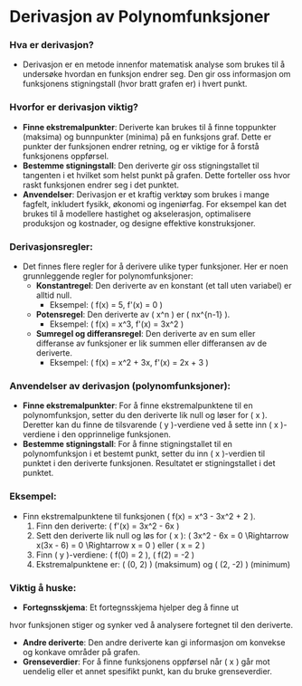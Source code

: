 # Derivasjon av Polynomfunksjoner

### Hva er derivasjon?
- Derivasjon er en metode innenfor matematisk analyse som brukes til å undersøke hvordan en funksjon endrer seg. Den gir oss informasjon om funksjonens stigningstall (hvor bratt grafen er) i hvert punkt.

### Hvorfor er derivasjon viktig?
- **Finne ekstremalpunkter**: Deriverte kan brukes til å finne toppunkter (maksima) og bunnpunkter (minima) på en funksjons graf. Dette er punkter der funksjonen endrer retning, og er viktige for å forstå funksjonens oppførsel.
- **Bestemme stigningstall**: Den deriverte gir oss stigningstallet til tangenten i et hvilket som helst punkt på grafen. Dette forteller oss hvor raskt funksjonen endrer seg i det punktet.
- **Anvendelser**: Derivasjon er et kraftig verktøy som brukes i mange fagfelt, inkludert fysikk, økonomi og ingeniørfag. For eksempel kan det brukes til å modellere hastighet og akselerasjon, optimalisere produksjon og kostnader, og designe effektive konstruksjoner.

### Derivasjonsregler:
- Det finnes flere regler for å derivere ulike typer funksjoner. Her er noen grunnleggende regler for polynomfunksjoner:
  - **Konstantregel**: Den deriverte av en konstant (et tall uten variabel) er alltid null.
    - Eksempel: \( f(x) = 5, f'(x) = 0 \)
  - **Potensregel**: Den deriverte av \( x^n \) er \( nx^{n-1} \).
    - Eksempel: \( f(x) = x^3, f'(x) = 3x^2 \)
  - **Sumregel og differansregel**: Den deriverte av en sum eller differanse av funksjoner er lik summen eller differansen av de deriverte.
    - Eksempel: \( f(x) = x^2 + 3x, f'(x) = 2x + 3 \)

### Anvendelser av derivasjon (polynomfunksjoner):
- **Finne ekstremalpunkter**: For å finne ekstremalpunktene til en polynomfunksjon, setter du den deriverte lik null og løser for \( x \). Deretter kan du finne de tilsvarende \( y \)-verdiene ved å sette inn \( x \)-verdiene i den opprinnelige funksjonen.
- **Bestemme stigningstall**: For å finne stigningstallet til en polynomfunksjon i et bestemt punkt, setter du inn \( x \)-verdien til punktet i den deriverte funksjonen. Resultatet er stigningstallet i det punktet.

### Eksempel:
- Finn ekstremalpunktene til funksjonen \( f(x) = x^3 - 3x^2 + 2 \).
  1. Finn den deriverte: \( f'(x) = 3x^2 - 6x \)
  2. Sett den deriverte lik null og løs for \( x \): \( 3x^2 - 6x = 0 \Rightarrow x(3x - 6) = 0 \Rightarrow x = 0 \) eller \( x = 2 \)
  3. Finn \( y \)-verdiene: \( f(0) = 2 \), \( f(2) = -2 \)
  4. Ekstremalpunktene er: \( (0, 2) \) (maksimum) og \( (2, -2) \) (minimum)

### Viktig å huske:
- **Fortegnsskjema**: Et fortegnsskjema hjelper deg å finne ut

 hvor funksjonen stiger og synker ved å analysere fortegnet til den deriverte.
- **Andre deriverte**: Den andre deriverte kan gi informasjon om konvekse og konkave områder på grafen.
- **Grenseverdier**: For å finne funksjonens oppførsel når \( x \) går mot uendelig eller et annet spesifikt punkt, kan du bruke grenseverdier.